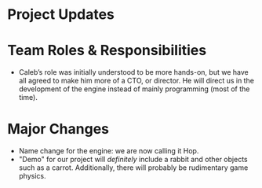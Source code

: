 # Project Updates
# Team Roles & Responsibilities
- Caleb’s role was initially understood to be more hands-on, but we have all agreed to make him more of a CTO, or director. He will direct us in the development of the engine instead of mainly programming (most of the time).

# Major Changes
- Name change for the engine: we are now calling it Hop.
- "Demo" for our project will _definitely_ include a rabbit and other objects such as a carrot. Additionally, there will probably be rudimentary game physics.
